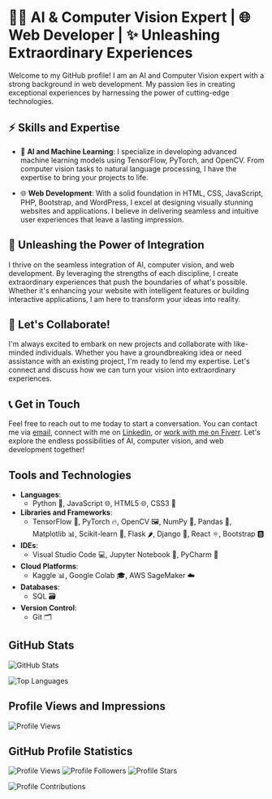 # 👨‍💻 **AI & Computer Vision Expert** | 🌐 **Web Developer** | ✨ **Unleashing Extraordinary Experiences**

Welcome to my GitHub profile! I am an AI and Computer Vision expert with a strong background in web development. My passion lies in creating exceptional experiences by harnessing the power of cutting-edge technologies.

## ⚡ **Skills and Expertise**

- 🤖 **AI and Machine Learning**: I specialize in developing advanced machine learning models using TensorFlow, PyTorch, and OpenCV. From computer vision tasks to natural language processing, I have the expertise to bring your projects to life.

- 🌐 **Web Development**: With a solid foundation in HTML, CSS, JavaScript, PHP, Bootstrap, and WordPress, I excel at designing visually stunning websites and applications. I believe in delivering seamless and intuitive user experiences that leave a lasting impression.

## 🚀 **Unleashing the Power of Integration**

I thrive on the seamless integration of AI, computer vision, and web development. By leveraging the strengths of each discipline, I create extraordinary experiences that push the boundaries of what's possible. Whether it's enhancing your website with intelligent features or building interactive applications, I am here to transform your ideas into reality.

## 🤝 **Let's Collaborate!**

I'm always excited to embark on new projects and collaborate with like-minded individuals. Whether you have a groundbreaking idea or need assistance with an existing project, I'm ready to lend my expertise. Let's connect and discuss how we can turn your vision into extraordinary experiences.

## 📞 **Get in Touch**

Feel free to reach out to me today to start a conversation. You can contact me via [email](mailto:hakrosabir@gmail.com), connect with me on  [Linkedin](https://www.linkedin.com/in/sabirhakro/), or [work with me on Fiverr](https://www.fiverr.com/sabirhakro).
Let's explore the endless possibilities of AI, computer vision, and web development together!



## Tools and Technologies

- **Languages**: 
    - Python 🐍, JavaScript 🌐, HTML5 🌐, CSS3 🎨
- **Libraries and Frameworks**:
    - TensorFlow 🧠, PyTorch 🔥, OpenCV 🖼️, NumPy 🧮, Pandas 🐼, Matplotlib 📊, Scikit-learn 🧠, Flask 🌶️, Django 🎸, React ⚛️, Bootstrap 🅱️
- **IDEs**: 
    - Visual Studio Code 💻, Jupyter Notebook 📓, PyCharm 🐍
- **Cloud Platforms**:
    - Kaggle 📊, Google Colab 🎓, AWS SageMaker ☁️
- **Databases**: 
    - SQL 🗃️
- **Version Control**: 
    - Git 🗂️


## GitHub Stats


![GitHub Stats](https://github-readme-stats.vercel.app/api?username=hakrosabir&show_icons=true&theme=radical)

![Top Languages](https://github-readme-stats.vercel.app/api/top-langs/?username=hakrosabir&layout=compact&theme=radical)


## Profile Views and Impressions


![Profile Views](https://komarev.com/ghpvc/?username=hakrosabir)
## GitHub Profile Statistics

![Profile Views](https://komarev.com/ghpvc/?username=hakrosabir)
![Profile Followers](https://img.shields.io/github/followers/hakrosabir?style=social)
![Profile Stars](https://img.shields.io/github/stars/hakrosabir?style=social)


![Profile Contributions](https://img.shields.io/badge/Contributions-1000%2B-blue)

